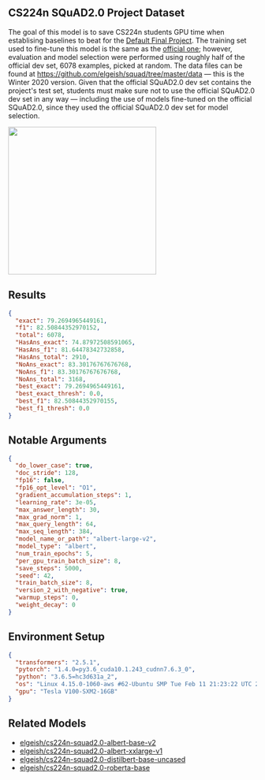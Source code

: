 ## CS224n SQuAD2.0 Project Dataset
The goal of this model is to save CS224n students GPU time when establising
baselines to beat for the [Default Final Project](http://web.stanford.edu/class/cs224n/project/default-final-project-handout.pdf).
The training set used to fine-tune this model is the same as
the [official one](https://rajpurkar.github.io/SQuAD-explorer/); however,
evaluation and model selection were performed using roughly half of the official
dev set, 6078 examples, picked at random. The data files can be found at
<https://github.com/elgeish/squad/tree/master/data> — this is the Winter 2020
version. Given that the official SQuAD2.0 dev set contains the project's test
set, students must make sure not to use the official SQuAD2.0 dev set in any way
— including the use of models fine-tuned on the official SQuAD2.0, since they
used the official SQuAD2.0 dev set for model selection.

<a href="https://huggingface.co/exbert/?model=elgeish/cs224n-squad2.0-albert-large-v2">
	<img width="300px" src="https://hf-dinosaur.huggingface.co/exbert/button.png">
</a>

## Results
```json
{
  "exact": 79.2694965449161,
  "f1": 82.50844352970152,
  "total": 6078,
  "HasAns_exact": 74.87972508591065,
  "HasAns_f1": 81.64478342732858,
  "HasAns_total": 2910,
  "NoAns_exact": 83.30176767676768,
  "NoAns_f1": 83.30176767676768,
  "NoAns_total": 3168,
  "best_exact": 79.2694965449161,
  "best_exact_thresh": 0.0,
  "best_f1": 82.50844352970155,
  "best_f1_thresh": 0.0
}
```

## Notable Arguments
```json
{
  "do_lower_case": true,
  "doc_stride": 128,
  "fp16": false,
  "fp16_opt_level": "O1",
  "gradient_accumulation_steps": 1,
  "learning_rate": 3e-05,
  "max_answer_length": 30,
  "max_grad_norm": 1,
  "max_query_length": 64,
  "max_seq_length": 384,
  "model_name_or_path": "albert-large-v2",
  "model_type": "albert",
  "num_train_epochs": 5,
  "per_gpu_train_batch_size": 8,
  "save_steps": 5000,
  "seed": 42,
  "train_batch_size": 8,
  "version_2_with_negative": true,
  "warmup_steps": 0,
  "weight_decay": 0
}
```

## Environment Setup
```json
{
  "transformers": "2.5.1",
  "pytorch": "1.4.0=py3.6_cuda10.1.243_cudnn7.6.3_0",
  "python": "3.6.5=hc3d631a_2",
  "os": "Linux 4.15.0-1060-aws #62-Ubuntu SMP Tue Feb 11 21:23:22 UTC 2020 x86_64 x86_64 x86_64 GNU/Linux",
  "gpu": "Tesla V100-SXM2-16GB"
}
```

## Related Models
* [elgeish/cs224n-squad2.0-albert-base-v2](https://huggingface.co/elgeish/cs224n-squad2.0-albert-base-v2)
* [elgeish/cs224n-squad2.0-albert-xxlarge-v1](https://huggingface.co/elgeish/cs224n-squad2.0-albert-xxlarge-v1)
* [elgeish/cs224n-squad2.0-distilbert-base-uncased](https://huggingface.co/elgeish/cs224n-squad2.0-distilbert-base-uncased)
* [elgeish/cs224n-squad2.0-roberta-base](https://huggingface.co/elgeish/cs224n-squad2.0-roberta-base)
